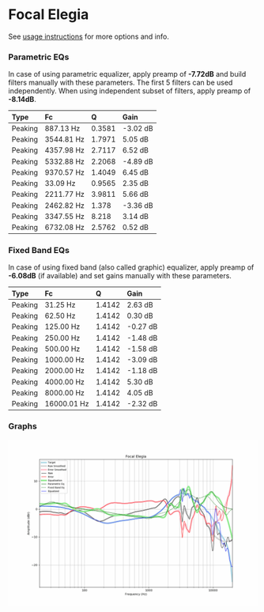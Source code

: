 # Focal Elegia
See [usage instructions](https://github.com/jaakkopasanen/AutoEq#usage) for more options and info.

### Parametric EQs
In case of using parametric equalizer, apply preamp of **-7.72dB** and build filters manually
with these parameters. The first 5 filters can be used independently.
When using independent subset of filters, apply preamp of **-8.14dB**.

| Type    | Fc         |      Q | Gain     |
|:--------|:-----------|:-------|:---------|
| Peaking | 887.13 Hz  | 0.3581 | -3.02 dB |
| Peaking | 3544.81 Hz | 1.7971 | 5.05 dB  |
| Peaking | 4357.98 Hz | 2.7117 | 6.52 dB  |
| Peaking | 5332.88 Hz | 2.2068 | -4.89 dB |
| Peaking | 9370.57 Hz | 1.4049 | 6.45 dB  |
| Peaking | 33.09 Hz   | 0.9565 | 2.35 dB  |
| Peaking | 2211.77 Hz | 3.9811 | 5.66 dB  |
| Peaking | 2462.82 Hz | 1.378  | -3.36 dB |
| Peaking | 3347.55 Hz | 8.218  | 3.14 dB  |
| Peaking | 6732.08 Hz | 2.5762 | 0.52 dB  |

### Fixed Band EQs
In case of using fixed band (also called graphic) equalizer, apply preamp of **-6.08dB**
(if available) and set gains manually with these parameters.

| Type    | Fc          |      Q | Gain     |
|:--------|:------------|:-------|:---------|
| Peaking | 31.25 Hz    | 1.4142 | 2.63 dB  |
| Peaking | 62.50 Hz    | 1.4142 | 0.30 dB  |
| Peaking | 125.00 Hz   | 1.4142 | -0.27 dB |
| Peaking | 250.00 Hz   | 1.4142 | -1.48 dB |
| Peaking | 500.00 Hz   | 1.4142 | -1.58 dB |
| Peaking | 1000.00 Hz  | 1.4142 | -3.09 dB |
| Peaking | 2000.00 Hz  | 1.4142 | -1.18 dB |
| Peaking | 4000.00 Hz  | 1.4142 | 5.30 dB  |
| Peaking | 8000.00 Hz  | 1.4142 | 4.05 dB  |
| Peaking | 16000.01 Hz | 1.4142 | -2.32 dB |

### Graphs
![](./Focal%20Elegia.png)
